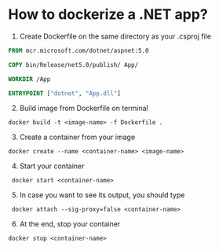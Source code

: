 # How to dockerize a .NET app?

1. Create Dockerfile on the same directory as your .csproj file

```Dockerfile
FROM mcr.microsoft.com/dotnet/aspnet:5.0

COPY bin/Release/net5.0/publish/ App/

WORKDIR /App

ENTRYPOINT ["dotnet", "App.dll"]
```

2. Build image from Dockerfile on terminal

```
docker build -t <image-name> -f Dockerfile .
```

3. Create a container from your image

```
docker create --name <container-name> <image-name>
```

4. Start your container

```
 docker start <container-name>
```

5. In case you want to see its output, you should type

```
 docker attach --sig-proxy=false <container-name>
```

6. At the end, stop your container

```
docker stop <container-name>
```
